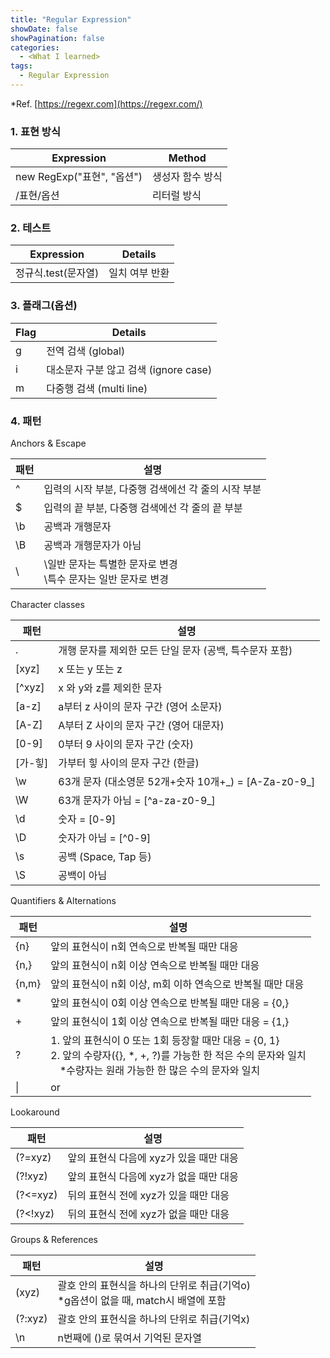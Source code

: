 ```yaml
---
title: "Regular Expression"
showDate: false
showPagination: false
categories:
  - <What I learned>
tags:
  - Regular Expression
---
```


\*Ref. [https://regexr.com](https://regexr.com/)

### 1. 표현 방식

| Expression                 | Method           |
| -------------------------- | ---------------- |
| new RegExp("표현", "옵션") | 생성자 함수 방식 |
| /표현/옵션                 | 리터럴 방식      |

### 2. 테스트

| Expression          | Details        |
| ------------------- | -------------- |
| 정규식.test(문자열) | 일치 여부 반환 |

### 3. 플래그(옵션)

| Flag | Details                               |
| ---- | ------------------------------------- |
| g    | 전역 검색 (global)                    |
| i    | 대소문자 구분 않고 검색 (ignore case) |
| m    | 다중행 검색 (multi line)              |

### 4. 패턴

Anchors & Escape

| 패턴 | 설명                                                              |
| ---- | ----------------------------------------------------------------- |
| ^    | 입력의 시작 부분, 다중행 검색에선 각 줄의 시작 부분               |
| $    | 입력의 끝 부분, 다중행 검색에선 각 줄의 끝 부분                   |
| \b   | 공백과 개행문자                                                   |
| \B   | 공백과 개행문자가 아님                                            |
| \    | \일반 문자는 특별한 문자로 변경<br/>\특수 문자는 일반 문자로 변경 |

Character classes

| 패턴    | 설명                                                    |
| ------- | ------------------------------------------------------- |
| .       | 개행 문자를 제외한 모든 단일 문자 (공백, 특수문자 포함) |
| [xyz]   | x 또는 y 또는 z                                         |
| [^xyz]  | x 와 y와 z를 제외한 문자                                |
| [a-z]   | a부터 z 사이의 문자 구간 (영어 소문자)                  |
| [A-Z]   | A부터 Z 사이의 문자 구간 (영어 대문자)                  |
| [0-9]   | 0부터 9 사이의 문자 구간 (숫자)                         |
| [가-힣] | 가부터 힣 사이의 문자 구간 (한글)                       |
| \w      | 63개 문자 (대소영문 52개+숫자 10개+\_) = [A-Za-z0-9_]   |
| \W      | 63개 문자가 아님 = [^a-za-z0-9_]                        |
| \d      | 숫자 = [0-9]                                            |
| \D      | 숫자가 아님 = [^0-9]                                    |
| \s      | 공백 (Space, Tap 등)                                    |
| \S      | 공백이 아님                                             |

Quantifiers & Alternations

| 패턴  | 설명                                                                                                                                                                           |
| ----- | ------------------------------------------------------------------------------------------------------------------------------------------------------------------------------ |
| {n}   | 앞의 표현식이 n회 연속으로 반복될 때만 대응                                                                                                                                    |
| {n,}  | 앞의 표현식이 n회 이상 연속으로 반복될 때만 대응                                                                                                                               |
| {n,m} | 앞의 표현식이 n회 이상, m회 이하 연속으로 반복될 때만 대응                                                                                                                     |
| \*    | 앞의 표현식이 0회 이상 연속으로 반복될 때만 대응 = {0,}                                                                                                                        |
| +     | 앞의 표현식이 1회 이상 연속으로 반복될 때만 대응 = {1,}                                                                                                                        |
| ?     | 1. 앞의 표현식이 0 또는 1회 등장할 때만 대응 = {0, 1}<br/>2. 앞의 수량자({}, \*, +, ?)를 가능한 한 적은 수의 문자와 일치<br/>ㅤ\*수량자는 원래 가능한 한 많은 수의 문자와 일치 |
| \|    | or                                                                                                                                                                             |

Lookaround

| 패턴     | 설명                                    |
| -------- | --------------------------------------- |
| (?=xyz)  | 앞의 표현식 다음에 xyz가 있을 때만 대응 |
| (?!xyz)  | 앞의 표현식 다음에 xyz가 없을 때만 대응 |
| (?<=xyz) | 뒤의 표현식 전에 xyz가 있을 때만 대응   |
| (?<!xyz) | 뒤의 표현식 전에 xyz가 없을 때만 대응   |

Groups & References

| 패턴    | 설명                                                                                   |
| ------- | -------------------------------------------------------------------------------------- |
| (xyz)   | 괄호 안의 표현식을 하나의 단위로 취급(기억o)<br>\*g옵션이 없을 때, match시 배열에 포함 |
| (?:xyz) | 괄호 안의 표현식을 하나의 단위로 취급(기억x)                                           |
| \\n     | n번째에 ()로 묶여서 기억된 문자열                                                      |
